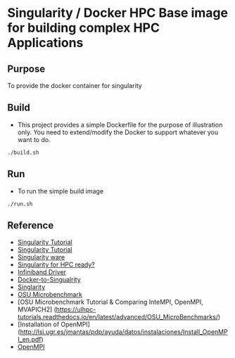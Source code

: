 # Singularity / Docker HPC Base image for building complex HPC Applications

## Purpose
To provide the docker container for singularity

## Build
- This project provides a simple Dockerfile for the purpose of illustration only. You need to extend/modify the Docker to
support whatever you want to do.
```
./build.sh
```

## Run
- To run the simple build image
```
./run.sh
```

## Reference
* [Singularity Tutorial](http://www.hpcadvisorycouncil.com/events/2017/stanford-workshop/pdf/GMKurtzer_Singularity_Keynote_Tuesday_02072017.pdf#43)
* [Singularity Tutorial](https://github.com/NIH-HPC/Singularity-Tutorial)
* [Singularity ware](https://github.com/singularityware/singularity/releases/)
* [Singularity for HPC ready?](https://www.researchgate.net/publication/321449363_Is_Singularity-based_Container_Technology_Ready_for_Running_MPI_Applications_on_HPC_Clouds)
* [Infiniband Driver](https://pkg-ofed.alioth.debian.org/howto/infiniband-howto-2.html)
* [Docker-to-Singualrity](https://github.com/singularityware/docker2singularity)
* [Singlarity](http://singularity.lbl.gov/docs-hpc)
* [OSU Microbenchmark](http://mvapich.cse.ohio-state.edu/benchmarks/)
* [OSU Microbenchmark Tutorial & Comparing InteMPI, OpenMPI, MVAPICH2] (https://ulhpc-tutorials.readthedocs.io/en/latest/advanced/OSU_MicroBenchmarks/)
* [Installation of OpenMPI] (http://lsi.ugr.es/jmantas/pdp/ayuda/datos/instalaciones/Install_OpenMPI_en.pdf)
* [OpenMPI](https://www.open-mpi.org/software/ompi/v3.0/)
